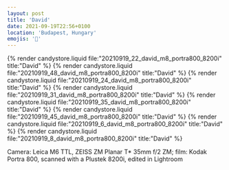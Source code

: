 ```yaml
---
layout: post
title: 'David'
date: 2021-09-19T22:56+0100
location: 'Budapest, Hungary'
emojis: '🔞'
---
```


{% render candystore.liquid file:"20210919_22_david_m8_portra800_8200i" title:"David" %}
{% render candystore.liquid file:"20210919_48_david_m8_portra800_8200i" title:"David" %}
{% render candystore.liquid file:"20210919_24_david_m8_portra800_8200i" title:"David" %}
{% render candystore.liquid file:"20210919_31_david_m8_portra800_8200i" title:"David" %}
{% render candystore.liquid file:"20210919_35_david_m8_portra800_8200i" title:"David" %}
{% render candystore.liquid file:"20210919_45_david_m8_portra800_8200i" title:"David" %}
{% render candystore.liquid file:"20210919_6_david_m8_portra800_8200i" title:"David" %}
{% render candystore.liquid file:"20210919_8_david_m8_portra800_8200i" title:"David" %}

Camera: Leica M6 TTL, ZEISS ZM Planar T\* 35mm f/2 ZM; film: Kodak Portra 800, scanned with a Plustek 8200i, edited in Lightroom
